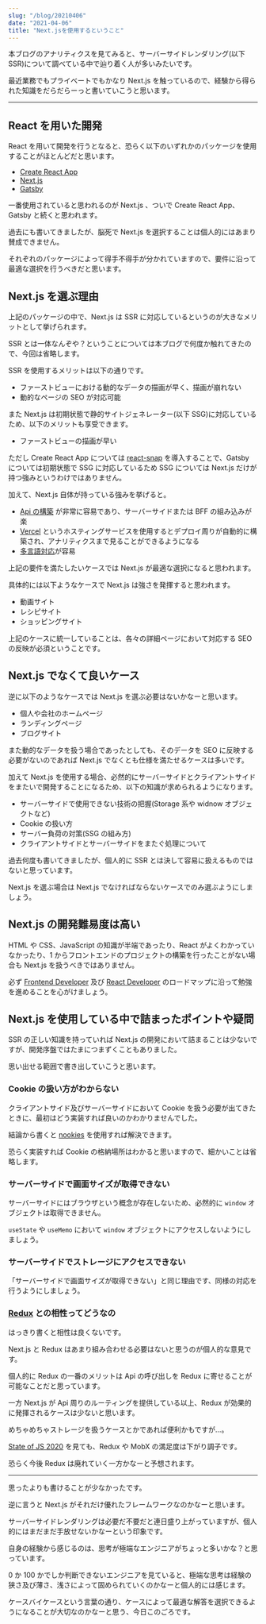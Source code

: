 ```yaml
---
slug: "/blog/20210406"
date: "2021-04-06"
title: "Next.jsを使用するということ"
---
```


本ブログのアナリティクスを見てみると、サーバーサイドレンダリング(以下 SSR)について調べている中で辿り着く人が多いみたいです。

最近業務でもプライベートでもかなり Next.js を触っているので、経験から得られた知識をだらだらーっと書いていこうと思います。

---

## React を用いた開発

React を用いて開発を行うとなると、恐らく以下のいずれかのパッケージを使用することがほとんどだと思います。

- [Create React App](https://create-react-app.dev/)
- [Next.js](https://nextjs.org/)
- [Gatsby](https://www.gatsbyjs.com/)

一番使用されていると思われるのが Next.js 、ついで Create React App、Gatsby と続くと思われます。

過去にも書いてきましたが、脳死で Next.js を選択することは個人的にはあまり賛成できません。

それぞれのパッケージによって得手不得手が分かれていますので、要件に沿って最適な選択を行うべきだと思います。

## Next.js を選ぶ理由

上記のパッケージの中で、Next.js は SSR に対応しているというのが大きなメリットとして挙げられます。

SSR とは一体なんぞや？ということについては本ブログで何度か触れてきたので、今回は省略します。

SSR を使用するメリットは以下の通りです。

- ファーストビューにおける動的なデータの描画が早く、描画が崩れない
- 動的なページの SEO が対応可能

また Next.js は初期状態で静的サイトジェネレーター(以下 SSG)に対応しているため、以下のメリットも享受できます。

- ファーストビューの描画が早い

ただし Create React App については [react-snap](https://github.com/stereobooster/react-snap) を導入することで、Gatsby については初期状態で SSG に対応しているため SSG については Next.js だけが持つ強みというわけではありません。

加えて、Next.js 自体が持っている強みを挙げると。

- [Api の構築](https://nextjs.org/docs/api-routes/introduction) が非常に容易であり、サーバーサイドまたは BFF の組み込みが楽
- [Vercel](https://vercel.com/) というホスティングサービスを使用するとデプロイ周りが自動的に構築され、アナリティクスまで見ることができるようになる
- [多言語対応](https://nextjs.org/docs/advanced-features/i18n-routing)が容易

上記の要件を満たしたいケースでは Next.js が最適な選択になると思われます。

具体的には以下ようなケースで Next.js は強さを発揮すると思われます。

- 動画サイト
- レシピサイト
- ショッピングサイト

上記のケースに統一していることは、各々の詳細ページにおいて対応する SEO の反映が必須ということです。

## Next.js でなくて良いケース

逆に以下のようなケースでは Next.js を選ぶ必要はないかなーと思います。

- 個人や会社のホームページ
- ランディングページ
- ブログサイト

また動的なデータを扱う場合であったとしても、そのデータを SEO に反映する必要がないのであれば Next.js でなくとも仕様を満たせるケースは多いです。

加えて Next.js を使用する場合、必然的にサーバーサイドとクライアントサイドをまたいで開発することになるため、以下の知識が求められるようになります。

- サーバーサイドで使用できない技術の把握(Storage 系や widnow オブジェクトなど)
- Cookie の扱い方
- サーバー負荷の対策(SSG の組み方)
- クライアントサイドとサーバーサイドをまたぐ処理について

過去何度も書いてきましたが、個人的に SSR とは決して容易に扱えるものではないと思っています。

Next.js を選ぶ場合は Next.js でなければならないケースでのみ選ぶようにしましょう。

## Next.js の開発難易度は高い

HTML や CSS、JavaScript の知識が半端であったり、React がよくわかっていなかったり、1 からフロントエンドのプロジェクトの構築を行ったことがない場合も Next.js を扱うべきではありません。

必ず [Frontend Developer](https://roadmap.sh/frontend) 及び [React Developer](https://roadmap.sh/react) のロードマップに沿って勉強を進めることを心がけましょう。

## Next.js を使用している中で詰まったポイントや疑問

SSR の正しい知識を持っていれば Next.js の開発において詰まることは少ないですが、開発序盤ではたまにつまずくこともありました。

思い出せる範囲で書き出していこうと思います。

### Cookie の扱い方がわからない

クライアントサイド及びサーバーサイドにおいて Cookie を扱う必要が出てきたときに、最初はどう実装すれば良いのかわかりませんでした。

結論から書くと [nookies](https://github.com/maticzav/nookies) を使用すれば解決できます。

恐らく実装すれば Cookie の格納場所はわかると思いますので、細かいことは省略します。

### サーバーサイドで画面サイズが取得できない

サーバーサイドにはブラウザという概念が存在しないため、必然的に `window` オブジェクトは取得できません。

`useState` や `useMemo` において `window` オブジェクトにアクセスしないようにしましょう。

### サーバーサイドでストレージにアクセスできない

「サーバーサイドで画面サイズが取得できない」と同じ理由です、同様の対応を行うようにしましょう。

### [Redux](https://redux.js.org/) との相性ってどうなの

はっきり書くと相性は良くないです。

Next.js と Redux はあまり組み合わせる必要はないと思うのが個人的な意見です。

個人的に Redux の一番のメリットは Api の呼び出しを Redux に寄せることが可能なことだと思っています。

一方 Next.js が Api 周りのルーティングを提供している以上、Redux が効果的に発揮されるケースは少ないと思います。

めちゃめちゃストレージを扱うケースとかであれば便利かもですが…。

[State of JS 2020](https://2020.stateofjs.com/ja-JP/technologies/datalayer/) を見ても、Redux や MobX の満足度は下がり調子です。

恐らく今後 Redux は廃れていく一方かなーと予想されます。

---

思ったよりも書けることが少なかったです。

逆に言うと Next.js がそれだけ優れたフレームワークなのかなーと思います。

サーバーサイドレンダリングは必要だ不要だと連日盛り上がっていますが、個人的にはまだまだ手放せないかなーという印象です。

自身の経験から感じるのは、思考が極端なエンジニアがちょっと多いかな？と思っています。

0 か 100 かでしか判断できないエンジニアを見ていると、極端な思考は経験の狭さ及び薄さ、浅さによって固められていくのかなーと個人的には感じます。

ケースバイケースという言葉の通り、ケースによって最適な解答を選択できるようになることが大切なのかなーと思う、今日このごろです。
